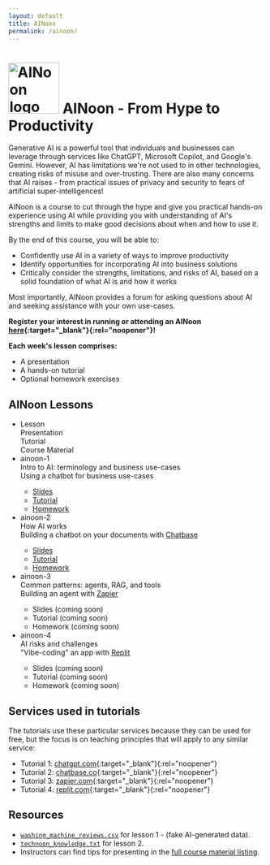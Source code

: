 ```yaml
---
layout: default
title: AINoon
permalink: /ainoon/
---
```


# <img src="https://technoon.org/ainoon/ainoon-logo.svg" alt="AINoon logo" height="100"> AINoon - From Hype to Productivity

Generative AI is a powerful tool that individuals and businesses can
leverage through services like ChatGPT, Microsoft Copilot, and
Google's Gemini. However, AI has limitations we're not used to in
other technologies, creating risks of misuse and over-trusting. There
are also many concerns that AI raises - from practical issues of
privacy and security to fears of artificial super-intelligences!

AINoon is a course to cut through the hype and give you practical
hands-on experience using AI while providing you with understanding of
AI's strengths and limits to make good decisions about when and how to
use it.

By the end of this course, you will be able to:

* Confidently use AI in a variety of ways to improve productivity
* Identify opportunities for incorporating AI into business solutions
* Critically consider the strengths, limitations, and risks of AI,
  based on a solid foundation of what AI is and how it works

Most importantly, AINoon provides a forum for asking questions about
AI and seeking assistance with your own use-cases.

**Register your interest in running or attending an AINoon [here](https://technoon.org/contact/){:target="_blank"}{:rel="noopener"}!**

**Each week's lesson comprises:**

* A presentation
* A hands-on tutorial
* Optional homework exercises

## AINoon Lessons

<style>
    .responsive-table .col-1 {
        flex-basis: 15%;
    }
    .responsive-table .col-2 {
        flex-basis: 25%;
    }
    .responsive-table .col-3 {
        flex-basis: 35%;
    }
    .responsive-table .col-4 {
        flex-basis: 25%;
    }
</style>
<ul class="responsive-table" style="margin-left: 0;">
    <li class="table-header">
        <div class="col col-1">Lesson</div>
        <div class="col col-2">Presentation</div>
        <div class="col col-3">Tutorial</div>
        <div class="col col-4">Course Material</div>
    </li>
    <li>
        <div class="col col-1">ainoon-1</div>
        <div class="col col-2">Intro to AI: terminology and business use-cases</div>
        <div class="col col-3">Using a chatbot for business use-cases</div>
        <div class="col col-4 markdown-content">
            <ul>
                <li><a href="https://technoon.org/ainoon/lesson_1/slides.html" target="_blank" rel="noopener">Slides</a></li>
                <li><a href="https://technoon.org/ainoon/lesson_1/tutorial.html" target="_blank" rel="noopener">Tutorial</a></li>
                <li><a href="https://technoon.org/ainoon/lesson_1/slides.html#/homework" target="_blank" rel="noopener">Homework</a></li>
            </ul>
        </div>
    </li>
    <li>
        <div class="col col-1">ainoon-2</div>
        <div class="col col-2">How AI works</div>
        <div class="col col-3">Building a chatbot on your documents with <a href="https://chatbase.co/" target="_blank" rel="noopener">Chatbase</a></div>
        <div class="col col-4 markdown-content">
            <ul>
                <li><a href="https://technoon.org/ainoon/lesson_2/slides.html" target="_blank" rel="noopener">Slides</a></li>
                <li><a href="https://technoon.org/ainoon/lesson_2/tutorial.html" target="_blank" rel="noopener">Tutorial</a></li>
                <li><a href="https://technoon.org/ainoon/lesson_2/slides.html#/homework" target="_blank" rel="noopener">Homework</a></li>
            </ul>
        </div>
    </li>
    <li>
        <div class="col col-1">ainoon-3</div>
        <div class="col col-2">Common patterns: agents, RAG, and tools</div>
        <div class="col col-3">Building an agent with <a href="https://zapier.com/" target="_blank" rel="noopener">Zapier</a></div>
        <div class="col col-4 markdown-content">
            <ul>
                <li>Slides (coming soon)</li>
                <li>Tutorial (coming soon)</li>
                <li>Homework (coming soon)</li>
            </ul>
        </div>
    </li>
    <li>
        <div class="col col-1">ainoon-4</div>
        <div class="col col-2">AI risks and challenges</div>
        <div class="col col-3">"Vibe-coding" an app with <a href="https://replit.com/" target="_blank" rel="noopener">Replit</a></div>
        <div class="col col-4 markdown-content">
            <ul>
                <li>Slides (coming soon)</li>
                <li>Tutorial (coming soon)</li>
                <li>Homework (coming soon)</li>
            </ul>
        </div>
    </li>
</ul>


## Services used in tutorials

The tutorials use these particular services because they can be used
for free, but the focus is on teaching principles that will apply to
any similar service:

* Tutorial 1: [chatgpt.com](https://chatgpt.com){:target="_blank"}{:rel="noopener"}
* Tutorial 2: [chatbase.co](https://chatbase.co){:target="_blank"}{:rel="noopener"}
* Tutorial 3: [zapier.com](https://zapier.com){:target="_blank"}{:rel="noopener"}
* Tutorial 4: [replit.com](https://replit.com){:target="_blank"}{:rel="noopener"}

## Resources

<ul>
    <li><a download href="https://technoon.org/ainoon/lesson_1/washing_machine_reviews.csv" target="_blank" rel="noopener" download><code>washing_machine_reviews.csv</code></a> for lesson 1 - (fake AI-generated data).</li>
    <li><a download href="https://technoon.org/ainoon/lesson_2/technoon_knowledge.txt" target="_blank" rel="noopener" download><code>technoon_knowledge.txt</code></a> for lesson 2.</li>
    <li>Instructors can find tips for presenting in the <a href="https://technoon.org/ainoon/course-material" target="_blank" rel="noopener">full course material listing</a>.</li>
</ul>
